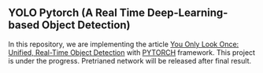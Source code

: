 ## YOLO Pytorch (A Real Time Deep-Learning-based Object Detection)
In this repository, we are implementing the article [You Only Look Once: Unified, Real-Time Object Detection](https://arxiv.org/abs/1506.02640) with [PYTORCH](http://pytorch.org/) framework. This project is under the progress. Pretrianed network will be released after final result.
